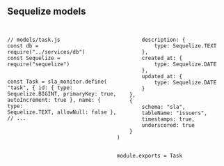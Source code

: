 ## Sequelize models

<div style="display:flex;">
<div style="flex:1">
<pre><code class="js">
// models/task.js
const db = require("../services/db")
const Sequelize = require("sequelize")

const Task = sla_monitor.define(
	"task",
	{
		id: {
			type: Sequelize.BIGINT,
			primaryKey: true,
			autoIncrement: true
		},
		name: {
			type: Sequelize.TEXT,
			allowNull: false
		},
// ...


</code></pre>
</div>
<div style="flex:1">
<pre><code class="javascript">
		description: {
			type: Sequelize.TEXT
		},
		created_at: {
			type: Sequelize.DATE
		},
		updated_at: {
			type: Sequelize.DATE
		}
	},
	{
		schema: "sla",
		tableName: "issuers",
		timestamps: true,
		underscored: true
	}
)

module.exports = Task
</code></pre>
</div>
</div>

